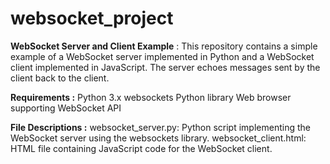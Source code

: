 # websocket_project

**WebSocket Server and Client Example** :
This repository contains a simple example of a WebSocket server implemented in Python and a WebSocket client implemented in JavaScript. The server echoes messages sent by the client back to the client.

**Requirements :**
  Python 3.x
  websockets Python library
  Web browser supporting WebSocket API

**File Descriptions :**
  websocket_server.py: Python script implementing the WebSocket server using the websockets library.
  websocket_client.html: HTML file containing JavaScript code for the WebSocket client.
